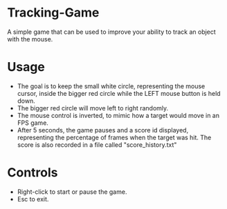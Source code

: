 # Tracking-Game
A simple game that can be used to improve your ability to track an object with the mouse.

# Usage
* The goal is to keep the small white circle, representing the mouse cursor, inside the bigger red circle while the LEFT mouse button is held down. 
* The bigger red circle will move left to right randomly. 
* The mouse control is inverted, to mimic how a target would move in an FPS game. 
* After 5 seconds, the game pauses and a score id displayed, representing the percentage of frames when the target was hit. The score is also recorded in a file called "score_history.txt"

# Controls
* Right-click to start or pause the game.
* Esc to exit.
